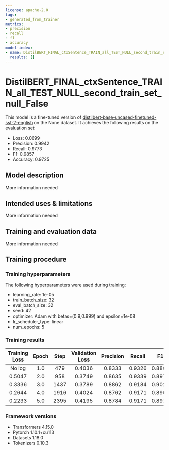 ```yaml
---
license: apache-2.0
tags:
- generated_from_trainer
metrics:
- precision
- recall
- f1
- accuracy
model-index:
- name: DistilBERT_FINAL_ctxSentence_TRAIN_all_TEST_NULL_second_train_set_null_False
  results: []
---
```


<!-- This model card has been generated automatically according to the information the Trainer had access to. You
should probably proofread and complete it, then remove this comment. -->

# DistilBERT_FINAL_ctxSentence_TRAIN_all_TEST_NULL_second_train_set_null_False

This model is a fine-tuned version of [distilbert-base-uncased-finetuned-sst-2-english](https://huggingface.co/distilbert-base-uncased-finetuned-sst-2-english) on the None dataset.
It achieves the following results on the evaluation set:
- Loss: 0.0699
- Precision: 0.9942
- Recall: 0.9773
- F1: 0.9857
- Accuracy: 0.9725

## Model description

More information needed

## Intended uses & limitations

More information needed

## Training and evaluation data

More information needed

## Training procedure

### Training hyperparameters

The following hyperparameters were used during training:
- learning_rate: 1e-05
- train_batch_size: 32
- eval_batch_size: 32
- seed: 42
- optimizer: Adam with betas=(0.9,0.999) and epsilon=1e-08
- lr_scheduler_type: linear
- num_epochs: 5

### Training results

| Training Loss | Epoch | Step | Validation Loss | Precision | Recall | F1     | Accuracy |
|:-------------:|:-----:|:----:|:---------------:|:---------:|:------:|:------:|:--------:|
| No log        | 1.0   | 479  | 0.4036          | 0.8333    | 0.9326 | 0.8802 | 0.8054   |
| 0.5047        | 2.0   | 958  | 0.3749          | 0.8635    | 0.9339 | 0.8973 | 0.8361   |
| 0.3336        | 3.0   | 1437 | 0.3789          | 0.8862    | 0.9184 | 0.9020 | 0.8471   |
| 0.2644        | 4.0   | 1916 | 0.4024          | 0.8762    | 0.9171 | 0.8962 | 0.8371   |
| 0.2233        | 5.0   | 2395 | 0.4195          | 0.8784    | 0.9171 | 0.8973 | 0.8391   |


### Framework versions

- Transformers 4.15.0
- Pytorch 1.10.1+cu113
- Datasets 1.18.0
- Tokenizers 0.10.3
